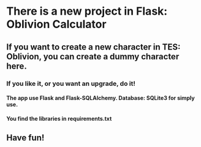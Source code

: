 # There is a new project in Flask: Oblivion Calculator

## If you want to create a new character in TES: Oblivion, you can create a dummy character here.
### If you like it, or you want an upgrade, do it!

#### The app use Flask and Flask-SQLAlchemy. Database: SQLite3 for simply use.
#### You find the libraries in requirements.txt

## Have fun!
